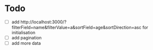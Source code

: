 # Todo

- [ ] add http://localhost:3000/?filterField=name&filterValue=a&sortField=age&sortDirection=asc for initialisation
- [ ] add pagination
- [ ] add more data
